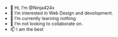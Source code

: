 - 👋 Hi, I’m @Ninja424x
- 👀 I’m interested in Web Design and devolopment.
- 🌱 I’m currently learning nothing
- 💞️ I’m not looking to collaborate on.
- 📫 I am the best

<!---
Ninja424x/Ninja424x is a ✨ special ✨ repository because its `README.md` (this file) appears on your GitHub profile.
You can click the Preview link to take a look at your changes.
--->
